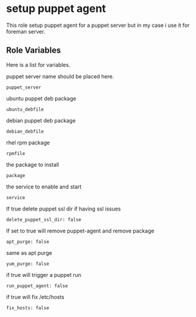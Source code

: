 setup puppet agent 
=========

This role setup puppet agent for a puppet server but in my case i use it for foreman server.


Role Variables
--------------

Here is a list for variables.

puppet server name should be placed here.
```
puppet_server
```
ubuntu puppet deb package 
```
ubuntu_debfile
```
debian puppet deb package
```
debian_debfile
```
rhel rpm package
```
rpmfile
```
the package to install 
```
package
```
the service to enable and start
```
service
```
If true delete puppet ssl dir if having ssl issues
```
delete_puppet_ssl_dir: false
```
If set to true will remove puppet-agent and remove package
```
apt_purge: false
```
same as apt purge 
```
yum_purge: false
```
if true will  trigger a puppet run
```
run_puppet_agent: false
```
if true will fix  /etc/hosts 
```
fix_hosts: false
```
